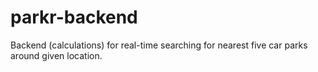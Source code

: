 # parkr-backend
Backend (calculations) for real-time searching for nearest five car parks around given location.
